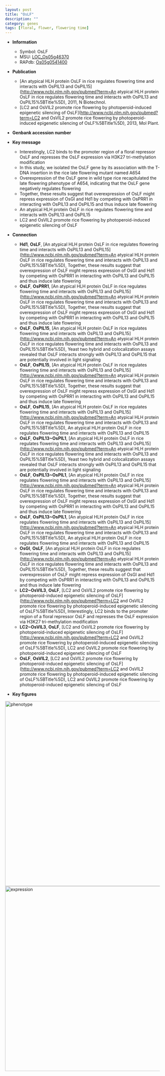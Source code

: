 ```yaml
---
layout: post
title: "OsLF"
description: ""
category: genes
tags: [floral, flower, flowering time]
---
```


* **Information**  
    + Symbol: OsLF  
    + MSU: [LOC_Os05g46370](http://rice.plantbiology.msu.edu/cgi-bin/ORF_infopage.cgi?orf=LOC_Os05g46370)  
    + RAPdb: [Os05g0541400](http://rapdb.dna.affrc.go.jp/viewer/gbrowse_details/irgsp1?name=Os05g0541400)  

* **Publication**  
    + [An atypical HLH protein OsLF in rice regulates flowering time and interacts with OsPIL13 and OsPIL15](http://www.ncbi.nlm.nih.gov/pubmed?term=An atypical HLH protein OsLF in rice regulates flowering time and interacts with OsPIL13 and OsPIL15%5BTitle%5D), 2011, N Biotechnol.
    + [LC2 and OsVIL2 promote rice flowering by photoperoid-induced epigenetic silencing of OsLF](http://www.ncbi.nlm.nih.gov/pubmed?term=LC2 and OsVIL2 promote rice flowering by photoperoid-induced epigenetic silencing of OsLF%5BTitle%5D), 2013, Mol Plant.

* **Genbank accession number**  

* **Key message**  
    + Interestingly, LC2 binds to the promoter region of a floral repressor OsLF and represses the OsLF expression via H3K27 tri-methylation modification
    + In this study, we isolated the OsLF gene by its association with the T-DNA insertion in the rice late flowering mutant named A654
    + Overexpression of the OsLF gene in wild type rice recapitulated the late flowering phenotype of A654, indicating that the OsLF gene negatively regulates flowering
    + Together, these results suggest that overexpression of OsLF might repress expression of OsGI and Hd1 by competing with OsPRR1 in interacting with OsPIL13 and OsPIL15 and thus induce late flowering
    + An atypical HLH protein OsLF in rice regulates flowering time and interacts with OsPIL13 and OsPIL15
    + LC2 and OsVIL2 promote rice flowering by photoperoid-induced epigenetic silencing of OsLF

* **Connection**  
    + __Hd1__, __OsLF__, [An atypical HLH protein OsLF in rice regulates flowering time and interacts with OsPIL13 and OsPIL15](http://www.ncbi.nlm.nih.gov/pubmed?term=An atypical HLH protein OsLF in rice regulates flowering time and interacts with OsPIL13 and OsPIL15%5BTitle%5D), Together, these results suggest that overexpression of OsLF might repress expression of OsGI and Hd1 by competing with OsPRR1 in interacting with OsPIL13 and OsPIL15 and thus induce late flowering
    + __OsLF__, __OsPRR1__, [An atypical HLH protein OsLF in rice regulates flowering time and interacts with OsPIL13 and OsPIL15](http://www.ncbi.nlm.nih.gov/pubmed?term=An atypical HLH protein OsLF in rice regulates flowering time and interacts with OsPIL13 and OsPIL15%5BTitle%5D), Together, these results suggest that overexpression of OsLF might repress expression of OsGI and Hd1 by competing with OsPRR1 in interacting with OsPIL13 and OsPIL15 and thus induce late flowering
    + __OsLF__, __OsPIL15__, [An atypical HLH protein OsLF in rice regulates flowering time and interacts with OsPIL13 and OsPIL15](http://www.ncbi.nlm.nih.gov/pubmed?term=An atypical HLH protein OsLF in rice regulates flowering time and interacts with OsPIL13 and OsPIL15%5BTitle%5D), Yeast two hybrid and colocalization assays revealed that OsLF interacts strongly with OsPIL13 and OsPIL15 that are potentially involved in light signaling
    + __OsLF__, __OsPIL15__, [An atypical HLH protein OsLF in rice regulates flowering time and interacts with OsPIL13 and OsPIL15](http://www.ncbi.nlm.nih.gov/pubmed?term=An atypical HLH protein OsLF in rice regulates flowering time and interacts with OsPIL13 and OsPIL15%5BTitle%5D), Together, these results suggest that overexpression of OsLF might repress expression of OsGI and Hd1 by competing with OsPRR1 in interacting with OsPIL13 and OsPIL15 and thus induce late flowering
    + __OsLF__, __OsPIL15__, [An atypical HLH protein OsLF in rice regulates flowering time and interacts with OsPIL13 and OsPIL15](http://www.ncbi.nlm.nih.gov/pubmed?term=An atypical HLH protein OsLF in rice regulates flowering time and interacts with OsPIL13 and OsPIL15%5BTitle%5D), An atypical HLH protein OsLF in rice regulates flowering time and interacts with OsPIL13 and OsPIL15
    + __OsLF__, __OsPIL13~OsPIL1__, [An atypical HLH protein OsLF in rice regulates flowering time and interacts with OsPIL13 and OsPIL15](http://www.ncbi.nlm.nih.gov/pubmed?term=An atypical HLH protein OsLF in rice regulates flowering time and interacts with OsPIL13 and OsPIL15%5BTitle%5D), Yeast two hybrid and colocalization assays revealed that OsLF interacts strongly with OsPIL13 and OsPIL15 that are potentially involved in light signaling
    + __OsLF__, __OsPIL13~OsPIL1__, [An atypical HLH protein OsLF in rice regulates flowering time and interacts with OsPIL13 and OsPIL15](http://www.ncbi.nlm.nih.gov/pubmed?term=An atypical HLH protein OsLF in rice regulates flowering time and interacts with OsPIL13 and OsPIL15%5BTitle%5D), Together, these results suggest that overexpression of OsLF might repress expression of OsGI and Hd1 by competing with OsPRR1 in interacting with OsPIL13 and OsPIL15 and thus induce late flowering
    + __OsLF__, __OsPIL13~OsPIL1__, [An atypical HLH protein OsLF in rice regulates flowering time and interacts with OsPIL13 and OsPIL15](http://www.ncbi.nlm.nih.gov/pubmed?term=An atypical HLH protein OsLF in rice regulates flowering time and interacts with OsPIL13 and OsPIL15%5BTitle%5D), An atypical HLH protein OsLF in rice regulates flowering time and interacts with OsPIL13 and OsPIL15
    + __OsGI__, __OsLF__, [An atypical HLH protein OsLF in rice regulates flowering time and interacts with OsPIL13 and OsPIL15](http://www.ncbi.nlm.nih.gov/pubmed?term=An atypical HLH protein OsLF in rice regulates flowering time and interacts with OsPIL13 and OsPIL15%5BTitle%5D), Together, these results suggest that overexpression of OsLF might repress expression of OsGI and Hd1 by competing with OsPRR1 in interacting with OsPIL13 and OsPIL15 and thus induce late flowering
    + __LC2~OsVIL3__, __OsLF__, [LC2 and OsVIL2 promote rice flowering by photoperoid-induced epigenetic silencing of OsLF](http://www.ncbi.nlm.nih.gov/pubmed?term=LC2 and OsVIL2 promote rice flowering by photoperoid-induced epigenetic silencing of OsLF%5BTitle%5D), Interestingly, LC2 binds to the promoter region of a floral repressor OsLF and represses the OsLF expression via H3K27 tri-methylation modification
    + __LC2~OsVIL3__, __OsLF__, [LC2 and OsVIL2 promote rice flowering by photoperoid-induced epigenetic silencing of OsLF](http://www.ncbi.nlm.nih.gov/pubmed?term=LC2 and OsVIL2 promote rice flowering by photoperoid-induced epigenetic silencing of OsLF%5BTitle%5D), LC2 and OsVIL2 promote rice flowering by photoperoid-induced epigenetic silencing of OsLF
    + __OsLF__, __OsVIL2__, [LC2 and OsVIL2 promote rice flowering by photoperoid-induced epigenetic silencing of OsLF](http://www.ncbi.nlm.nih.gov/pubmed?term=LC2 and OsVIL2 promote rice flowering by photoperoid-induced epigenetic silencing of OsLF%5BTitle%5D), LC2 and OsVIL2 promote rice flowering by photoperoid-induced epigenetic silencing of OsLF

* **Key figures**  
<img src="http://ricencode.github.io/images/OsLF.pheno.png" alt="phenotype"  style="width: 600px;"/>

<img src="http://ricencode.github.io/images/OsLF.exp.png" alt="expression"  style="width: 600px;"/>


